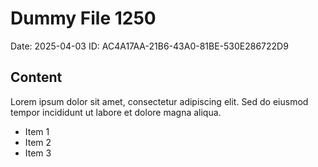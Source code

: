 # Dummy File 1250

Date: 2025-04-03
ID: AC4A17AA-21B6-43A0-81BE-530E286722D9

## Content

Lorem ipsum dolor sit amet, consectetur adipiscing elit.
Sed do eiusmod tempor incididunt ut labore et dolore magna aliqua.

* Item 1
* Item 2
* Item 3

